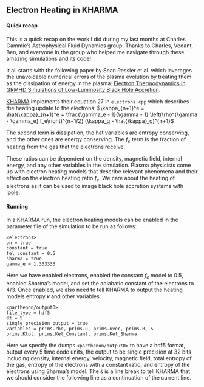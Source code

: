 ## Electron Heating in KHARMA
#### Quick recap
This is a quick recap on the work I did during my last months at Charles Gammie’s Astrophysical Fluid Dynamics group. Thanks to Charles, Vedant, Ben, and everyone in the group who helped me navigate through these amazing simulations and its code!

It all starts with the following paper by Sean Ressler et al. which leverages the unavoidable numerical errors of the plasma evolution by treating them as the dissipation of energy in the plasma: [Electron Thermodynamics in GRMHD Simulations of Low-Luminosity Black Hole Accretion](https://arxiv.org/pdf/1509.04717.pdf).

[KHARMA](https://github.com/AFD-Illinois/kharma) implements their equation 27 in `electrons.cpp` which describes the heating update to the electrons: 
$\kappa_{n+1}^e = \hat{\kappa}_{n+1}^e + \frac{\gamma_e - 1}{\gamma - 1} \left(\rho^{\gamma - \gamma_e} f_e\right)^{n+1/2} (\kappa_g - \hat{\kappa}_g)^{n+1}$

The second term is dissipation, the hat variables are entropy conserving, and the other ones are energy conserving. The $f_e$ term is the fraction of heating from the gas that the electrons receive. 

These ratios can be dependent on the density, magnetic field, internal energy, and any other variables in the simulation. Plasma physicists come up with electron heating models that describe relevant phenomena and their effect on the electron heating ratio $f_e$. We care about the heating of electrons as it can be used to image black hole accretion systems with [ipole](https://github.com/AFD-Illinois/ipole).

#### Running
In a KHARMA run, the electron heating models can be enabled in the parameter file of the simulation to be run as follows:
```
<electrons>
on = true
constant = true
fel_constant = 0.5
sharma = true
gamma_e = 1.333333
```
Here we have enabled electrons, enabled the constant $f_e$ model to 0.5, enabled Sharma’s model, and set the adiabatic constant of the electrons to 4/3. Once enabled, we also need to tell KHARMA to output the heating models entropy $\kappa$ and other variables:
```
<parthenon/output0>
file_type = hdf5
dt = 5.
single_precision_output = true
variables = prims.rho, prims.u, prims.uvec, prims.B, &
prims.Ktot, prims.Kel_Constant, prims.Kel_Sharma
```
Here we specify the dumps `<parthenon/output0>` to have a hdf5 format, output every 5 time code units, the output to be single precision at 32 bits including density, internal energy, velocity, magnetic field, total entropy of the gas, entropy of the electrons with a constant ratio, and entropy of the electrons using Sharma’s model. The `&` is a line break to tell KHARMA that we should consider the following line as a continuation of the current line.

